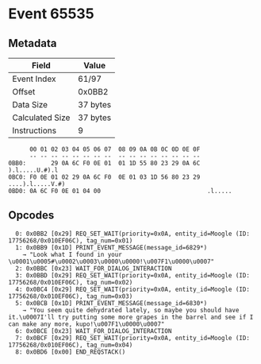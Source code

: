 # Event 65535

## Metadata

| Field           | Value    |
|-----------------|----------|
| Event Index     | 61/97    |
| Offset          | 0x0BB2   |
| Data Size       | 37 bytes |
| Calculated Size | 37 bytes |
| Instructions    | 9        |

```
      00 01 02 03 04 05 06 07  08 09 0A 0B 0C 0D 0E 0F
      -- -- -- -- -- -- -- --  -- -- -- -- -- -- -- --
0BB0:       29 0A 6C F0 0E 01  01 1D 55 80 23 29 0A 6C    ).l.....U.#).l
0BC0: F0 0E 01 02 29 0A 6C F0  0E 01 03 1D 56 80 23 29  ....).l.....V.#)
0BD0: 0A 6C F0 0E 01 04 00                              .l.....         
```

## Opcodes

```
  0: 0x0BB2 [0x29] REQ_SET_WAIT(priority=0x0A, entity_id=Moogle (ID: 17756268/0x010EF06C), tag_num=0x01)
  1: 0x0BB9 [0x1D] PRINT_EVENT_MESSAGE(message_id=6829*)
    → "Look what I found in your \u0001\u0005#\u0002\u0003\u0000\u0000!\u007F1\u0000\u0007"
  2: 0x0BBC [0x23] WAIT_FOR_DIALOG_INTERACTION
  3: 0x0BBD [0x29] REQ_SET_WAIT(priority=0x0A, entity_id=Moogle (ID: 17756268/0x010EF06C), tag_num=0x02)
  4: 0x0BC4 [0x29] REQ_SET_WAIT(priority=0x0A, entity_id=Moogle (ID: 17756268/0x010EF06C), tag_num=0x03)
  5: 0x0BCB [0x1D] PRINT_EVENT_MESSAGE(message_id=6830*)
    → "You seem quite dehydrated lately, so maybe you should have it.\u0007I'll try putting some more grapes in the barrel and see if I can make any more, kupo!\u007F1\u0000\u0007"
  6: 0x0BCE [0x23] WAIT_FOR_DIALOG_INTERACTION
  7: 0x0BCF [0x29] REQ_SET_WAIT(priority=0x0A, entity_id=Moogle (ID: 17756268/0x010EF06C), tag_num=0x04)
  8: 0x0BD6 [0x00] END_REQSTACK()
```
